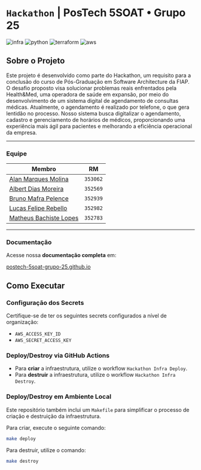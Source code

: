 # `Hackathon` | PosTech 5SOAT • Grupo 25

![infra](https://img.shields.io/badge/infra-blue?color=%23d63865) ![python](https://img.shields.io/badge/Python-505050?logo=python&logoColor=FFFFFF&labelColor=3776AB) ![terraform](https://img.shields.io/badge/Terraform-505050?logo=terraform&logoColor=FFFFFF&labelColor=844FBA) ![aws](https://img.shields.io/badge/Amazon%20Web%20Services-505050?logo=amazonwebservices&logoColor=FFFFFF&labelColor=FF9900)

## Sobre o Projeto

Este projeto é desenvolvido como parte do Hackathon, um requisito para a conclusão do curso de Pós-Graduação em Software Architecture da FIAP. O desafio proposto visa solucionar problemas reais enfrentados pela Health&Med, uma operadora de saúde em expansão, por meio do desenvolvimento de um sistema digital de agendamento de consultas médicas. Atualmente, o agendamento é realizado por telefone, o que gera lentidão no processo. Nosso sistema busca digitalizar o agendamento, cadastro e gerenciamento de horários de médicos, proporcionando uma experiência mais ágil para pacientes e melhorando a eficiência operacional da empresa.

---

### Equipe

| Membro                                                                        | RM       |
|-------------------------------------------------------------------------------|----------|
| [Alan Marques Molina](https://www.linkedin.com/in/alanmmolina/)               | `353062` |
| [Albert Dias Moreira](https://www.linkedin.com/in/albert-moreira-62b9272b/)   | `352569` |
| [Bruno Mafra Pelence](https://www.linkedin.com/in/bruno-mafra-pelence/)       | `352939` |
| [Lucas Felipe Rebello](https://www.linkedin.com/in/lucas-rebello-b01849112/)  | `352982` |
| [Matheus Bachiste Lopes](https://www.linkedin.com/in/matheus-bachiste-lopes/) | `352783` |

---

### Documentação

Acesse nossa **documentação completa** em:

[postech-5soat-grupo-25.github.io](https://postech-5soat-grupo-25.github.io/)

## Como Executar

### Configuração dos Secrets

Certifique-se de ter os seguintes secrets configurados a nível de organização:

- `AWS_ACCESS_KEY_ID`
- `AWS_SECRET_ACCESS_KEY`

### Deploy/Destroy via GitHub Actions

- Para **criar** a infraestrutura, utilize o workflow `Hackathon Infra Deploy`. 
- Para **destruir** a infraestrutura, utilize o workflow `Hackathon Infra Destroy`. 

### Deploy/Destroy em Ambiente Local

Este repositório também inclui um `Makefile` para simplificar o processo de criação e destruição da infraestrutura.

Para criar, execute o seguinte comando:

```bash
make deploy
```

Para destruir, utilize o comando:

```bash
make destroy
```
